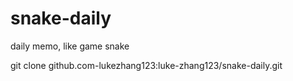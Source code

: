 # snake-daily
daily memo, like game snake

git clone github.com-lukezhang123:luke-zhang123/snake-daily.git

